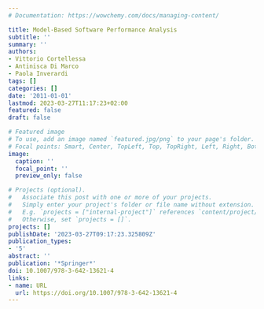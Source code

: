 ```yaml
---
# Documentation: https://wowchemy.com/docs/managing-content/

title: Model-Based Software Performance Analysis
subtitle: ''
summary: ''
authors:
- Vittorio Cortellessa
- Antinisca Di Marco
- Paola Inverardi
tags: []
categories: []
date: '2011-01-01'
lastmod: 2023-03-27T11:17:23+02:00
featured: false
draft: false

# Featured image
# To use, add an image named `featured.jpg/png` to your page's folder.
# Focal points: Smart, Center, TopLeft, Top, TopRight, Left, Right, BottomLeft, Bottom, BottomRight.
image:
  caption: ''
  focal_point: ''
  preview_only: false

# Projects (optional).
#   Associate this post with one or more of your projects.
#   Simply enter your project's folder or file name without extension.
#   E.g. `projects = ["internal-project"]` references `content/project/deep-learning/index.md`.
#   Otherwise, set `projects = []`.
projects: []
publishDate: '2023-03-27T09:17:23.325809Z'
publication_types:
- '5'
abstract: ''
publication: '*Springer*'
doi: 10.1007/978-3-642-13621-4
links:
- name: URL
  url: https://doi.org/10.1007/978-3-642-13621-4
---
```

